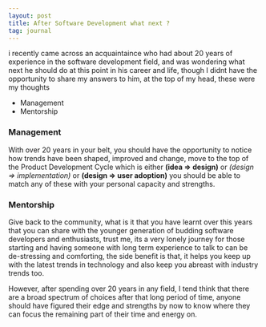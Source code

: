 ```yaml
---
layout: post
title: After Software Development what next ?
tag: journal
---
```


i recently came across an acquaintaince who had about 20 years of experience in the software development field, and was wondering what next he should do at this point in his career and life, though I didnt have the opportunity to share my answers to him, at the top of my head, these were my thoughts

- Management 
- Mentorship 

### Management
With over 20 years in your belt, you should have the opportunity to notice how trends have been shaped, improved and change, move to the top of the Product Development Cycle which is either **(idea => design)** or *(design => implementation)* or **(design => user adoption)** you should be able to match any of these with your personal capacity and strengths.

### Mentorship
Give back to the community, what is it that you have learnt over this years that you can share with the younger generation of budding software developers and enthusiasts, trust me, its a very lonely journey for those starting and having someone with long term experience to talk to can be de-stressing and comforting, the side benefit is that, it helps you keep up with the latest trends in technology and also keep you abreast with industry trends too. 

However, after spending over 20 years in any field, I tend think that there are a broad spectrum of choices after that long period of time, anyone should have figured their edge and strengths by now to know where they can focus the remaining part of their time and energy on.

